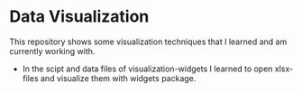 # Data Visualization
This repository shows some visualization techniques that I learned and am currently working with. 
  - In the scipt and data files of visualization-widgets I learned to open xlsx-files and visualize them with widgets package.
